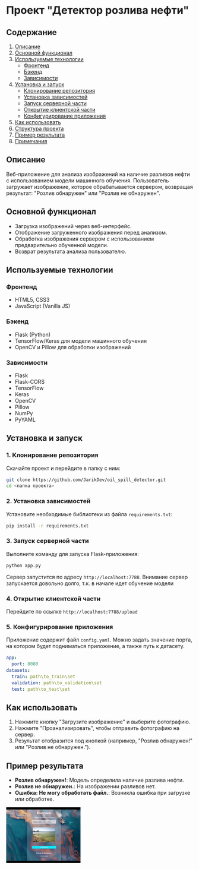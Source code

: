 # Проект "Детектор розлива нефти"

## Содержание

1. [Описание](#описание)
2. [Основной функционал](#основной-функционал)
3. [Используемые технологии](#используемые-технологии)
    - [Фронтенд](#фронтенд)
    - [Бэкенд](#бэкенд)
    - [Зависимости](#зависимости)
4. [Установка и запуск](#установка-и-запуск)
    - [Клонирование репозитория](#1-клонирование-репозитория)
    - [Установка зависимостей](#2-установка-зависимостей)
    - [Запуск серверной части](#3-запуск-серверной-части)
    - [Открытие клиентской части](#4-открытие-клиентской-части)
    - [Конфигурирование приложения](#5-конфигурирование-приложения)
5. [Как использовать](#как-использовать)
6. [Структура проекта](#структура-проекта)
7. [Пример результата](#пример-результата)
8. [Примечания](#примечания)


## Описание

Веб-приложение для анализа изображений на наличие разливов нефти с использованием модели машинного обучения. Пользователь загружает изображение, которое обрабатывается сервером, возвращая результат: "Розлив обнаружен" или "Розлив не обнаружен".

## Основной функционал

- Загрузка изображений через веб-интерфейс.
- Отображение загруженного изображения перед анализом.
- Обработка изображения сервером с использованием предварительно обученной модели.
- Возврат результата анализа пользователю.

## Используемые технологии

### Фронтенд

- HTML5, CSS3
- JavaScript (Vanilla JS)

### Бэкенд

- Flask (Python)
- TensorFlow/Keras для модели машинного обучения
- OpenCV и Pillow для обработки изображений

### Зависимости

- Flask
- Flask-CORS
- TensorFlow
- Keras
- OpenCV
- Pillow
- NumPy
- PyYAML

## Установка и запуск

### 1. Клонирование репозитория

Скачайте проект и перейдите в папку с ним:

```bash
git clone https://github.com/JarikDev/oil_spill_detector.git
cd <папка проекта>
```

### 2. Установка зависимостей

Установите необходимые библиотеки из файла `requirements.txt`:

```bash
pip install -r requirements.txt
```

### 3. Запуск серверной части

Выполните команду для запуска Flask-приложения:

```bash
python app.py
```

Сервер запустится по адресу `http://localhost:7788`.
Внимание сервер запускается довольно долго, т.к. в начале идет обучение модели

### 4. Открытие клиентской части

Перейдите по ссылке `http://localhost:7788/upload`

### 5. Конфигурирование приложения

Приложение содержит файл `config.yaml`. Можно задать значение порта, на котором будет подниматься приложение, а также путь к датасету.

```Yaml
app:
  port: 8080
datasets:
  train: path\to_train\set
  validation: path\to_validation\set
  test: path\to_test\set
```

## Как использовать

1. Нажмите кнопку "Загрузите изображение" и выберите фотографию.
2. Нажмите "Проанализировать", чтобы отправить фотографию на сервер.
3. Результат отобразится под кнопкой (например, "Розлив обнаружен!" или "Розлив не обнаружен.").

## Пример результата

- **Розлив обнаружен!**: Модель определила наличие разлива нефти.
- **Розлив не обнаружен.**: На изображении разливов нет.
- **Ошибка: Не могу обработать файл.**: Возникла ошибка при загрузке или обработке.

<img src="images/EcoVision.gif" width="200" height="150" />
